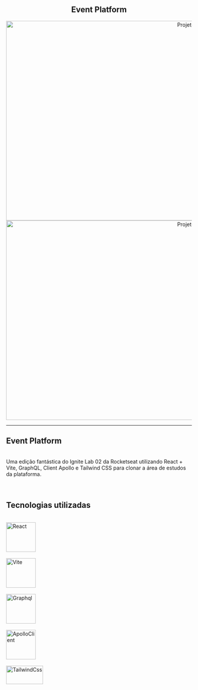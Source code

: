 

<h2 align="center">Event Platform</h2>
<div align="center">
 <img align="center" alt="Projeto" height="540" width="960" src="https://user-images.githubusercontent.com/64162307/198697256-c64b7f18-fd24-4284-abdf-3eaac7a9db43.png" style="margin-right: 25px"/> <br> 
 <img align="center" alt="Projeto" height="540" width="960" src="https://user-images.githubusercontent.com/64162307/198697253-a87d5417-bd8a-483a-a03e-5e5a9513b49f.jpeg" style="margin-right: 25px"/> 
 
</div>

<hr>

## Event Platform
<br>
Uma edição fantástica do Ignite Lab 02 da Rocketseat utilizando React + Vite, GraphQL, Client Apollo e Tailwind CSS para clonar a área de estudos da plataforma. 
<br>
<br>

<br>

## Tecnologias utilizadas
<br>
<!-- HTML -->
<!-- REACT -->
<div>
<img align="center"  alt="React" width="80" height="80" src="https://codingthesmartway.com/wp-content/uploads/2017/12/logo_react-680x680.png" style="margin-right: 25px"/> <br> <br>
<img align="center" alt="Vite" height="80" width="80" src="https://seeklogo.com/images/V/vite-logo-BFD4283991-seeklogo.com.png" style="margin-right: 45px"/> <br> <br>
<img align="center" alt="Graphql" height="80" width="80" src="https://s3-us-west-2.amazonaws.com/assertible/blog/graphql-logo.png" style="margin-right: 45px"/> <br> <br>
<img align="center" alt="ApolloClient" height="80" width="80" src="https://cdn-images-1.medium.com/max/1200/1*h3E_KHKB9jNKTkXkhrY5gA.png" style="margin-right: 45px"/> <br>  <br>

<!-- CSS -->
<img align="center" alt="TailwindCss" height="50" width="100" src="https://seeklogo.com/images/T/tailwind-css-logo-5AD4175897-seeklogo.com.png" style="margin-bottom: 150px"/> 
 </div>
<br>
<br>
